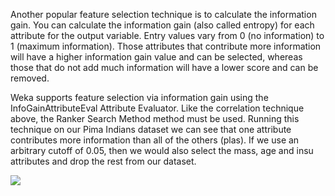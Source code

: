 Another popular feature selection technique is to calculate the information gain. You can
calculate the information gain (also called entropy) for each attribute for the output variable.
Entry values vary from 0 (no information) to 1 (maximum information). Those attributes that
contribute more information will have a higher information gain value and can be selected,
whereas those that do not add much information will have a lower score and can be removed.

Weka supports feature selection via information gain using the InfoGainAttributeEval
Attribute Evaluator. Like the correlation technique above, the Ranker Search Method method
must be used. Running this technique on our Pima Indians dataset we can see that one attribute
contributes more information than all of the others (plas). If we use an arbitrary cutoff of 0.05,
then we would also select the mass, age and insu attributes and drop the rest from our dataset.

![](https://github.com/fenago/katacoda-scenarios/raw/master/machine-learning-mastery-weka/machine-learning-mastery-weka-chapter-13/steps/images/63.png)